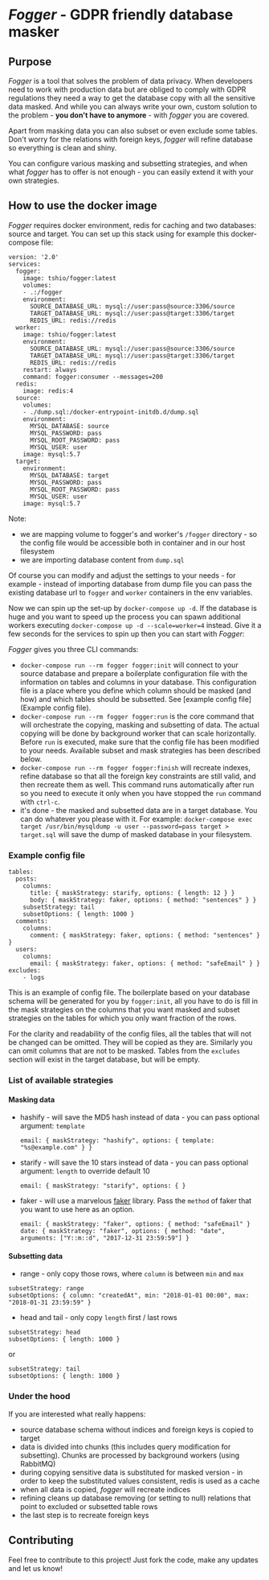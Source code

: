 # *Fogger* - GDPR friendly database masker

## Purpose

*Fogger* is a tool that solves the problem of data privacy. When developers need to work with production data but are obliged to comply with GDPR regulations they need a way to get the database copy with all the sensitive data masked. And while you can always write your own, custom solution to the problem - **you don't have to anymore** - with *fogger* you are covered.

Apart from masking data you can also subset or even exclude some tables. Don't worry for the relations with foreign keys, *fogger* will refine database so everything is clean and shiny.  

You can configure various masking and subsetting strategies, and when what *fogger* has to offer is not enough - you can easily extend it with your own strategies.

## How to use the docker image

*Fogger* requires docker environment, redis for caching and two databases: source and target. You can set up this stack using for example this docker-compose file: 
```
version: '2.0'
services:
  fogger:
    image: tshio/fogger:latest
    volumes:
    - .:/fogger
    environment:
      SOURCE_DATABASE_URL: mysql://user:pass@source:3306/source
      TARGET_DATABASE_URL: mysql://user:pass@target:3306/target
      REDIS_URL: redis://redis
  worker:
    image: tshio/fogger:latest
    environment:
      SOURCE_DATABASE_URL: mysql://user:pass@source:3306/source
      TARGET_DATABASE_URL: mysql://user:pass@target:3306/target
      REDIS_URL: redis://redis
    restart: always
    command: fogger:consumer --messages=200
  redis:
    image: redis:4
  source:
    volumes:
    - ./dump.sql:/docker-entrypoint-initdb.d/dump.sql
    environment:
      MYSQL_DATABASE: source
      MYSQL_PASSWORD: pass
      MYSQL_ROOT_PASSWORD: pass
      MYSQL_USER: user
    image: mysql:5.7
  target:
    environment:
      MYSQL_DATABASE: target
      MYSQL_PASSWORD: pass
      MYSQL_ROOT_PASSWORD: pass
      MYSQL_USER: user
    image: mysql:5.7
```
Note: 
  - we are mapping volume to fogger's and worker's `/fogger` directory - so the config file would be accessible both in container and in our host filesystem
  - we are importing database content from `dump.sql`
     
Of course you can modify and adjust the settings to your needs - for example - instead of importing database from dump file you can pass the existing database url to `fogger` and `worker` containers in the env variables.

Now we can spin up the set-up by `docker-compose up -d`. If the database is huge and you want to speed up the process you can spawn additional workers executing `docker-compose up -d --scale=worker=4` instead. Give it a few seconds for the services to spin up then you can start with *Fogger*:

*Fogger* gives you three CLI commands:

* `docker-compose run --rm fogger fogger:init` will connect to your source database and prepare a boilerplate configuration file with the information on tables and columns in your database. This configuration file is a place where you define which column should be masked (and how) and which tables should be subsetted. See [example config file](Example config file).
* `docker-compose run --rm fogger fogger:run` is the core command that will orchestrate the copying, masking and subsetting of data. The actual copying will be done by background worker that can scale horizontally. Before `run` is executed, make sure that the config file has been modified to your needs. Available subset and mask strategies has been described below. 
* `docker-compose run --rm fogger fogger:finish` will recreate indexes, refine database so that all the foreign key constraints are still valid, and then recreate them as well. This command runs automatically after run so you need to execute it only when you have stopped the `run` command with `ctrl-c`.
* it's done - the masked and subsetted data are in a target database. You can do whatever you please with it. For example: `docker-compose exec target /usr/bin/mysqldump -u user --password=pass target > target.sql` will save the dump of masked database in your filesystem.           

### Example config file

```
tables:
  posts:
    columns:
      title: { maskStrategy: starify, options: { length: 12 } }
      body: { maskStrategy: faker, options: { method: "sentences" } }
    subsetStrategy: tail
    subsetOptions: { length: 1000 }
  comments:
    columns:
      comment: { maskStrategy: faker, options: { method: "sentences" } }
  users:
    columns:
      email: { maskStrategy: faker, options: { method: "safeEmail" } }
excludes:
    - logs
```
This is an example of config file. The boilerplate based on your database schema will be generated for you by `fogger:init`, all you have to do is fill in the mask strategies on the columns that you want masked and subset strategies on the tables for which you only want fraction of the rows. 

For the clarity and readability of the config files, all the tables that will not be changed can be omitted. They will be copied as they are. Similarly you can omit columns that are not to be masked. Tables from the `excludes` section will exist in the target database, but will be empty. 

### List of available strategies

#### Masking data

* hashify - will save the MD5 hash instead of data - you can pass optional argument: `template`
    
    `email: { maskStrategy: "hashify", options: { template: "%s@example.com" } }`

* starify - will save the 10 stars instead of data - you can pass optional argument: `length` to override default 10
    
    `email: { maskStrategy: "starify", options: { }`

* faker - will use a marvelous [faker](https://github.com/fzaninotto/Faker) library. Pass the `method` of faker that you want to use here as an option. 

    `email: { maskStrategy: "faker", options: { method: "safeEmail" }`
    `date: { maskStrategy: "faker", options: { method: "date", arguments: ["Y::m::d", "2017-12-31 23:59:59"] }`
    
#### Subsetting data

* range - only copy those rows, where `column` is between `min` and `max`
```
subsetStrategy: range
subsetOptions: { column: "createdAt", min: "2018-01-01 00:00", max: "2018-01-31 23:59:59" }
```

* head and tail - only copy `length` first / last rows
```
subsetStrategy: head
subsetOptions: { length: 1000 }
```
or
```
subsetStrategy: tail
subsetOptions: { length: 1000 }
```

### Under the hood

If you are interested what really happens: 

* source database schema without indices and foreign keys is copied to target
* data is divided into chunks (this includes query modification for subsetting). Chunks are processed by background workers (using RabbitMQ) 
* during copying sensitive data is substituted for masked version - in order to keep the substituted values consistent, redis is used as a cache
* when all data is copied, *fogger* will recreate indices 
* refining cleans up database removing (or setting to null) relations that point to excluded or subsetted table rows
* the last step is to recreate foreign keys 

## Contributing

Feel free to contribute to this project! Just fork the code, make any updates and let us know!
